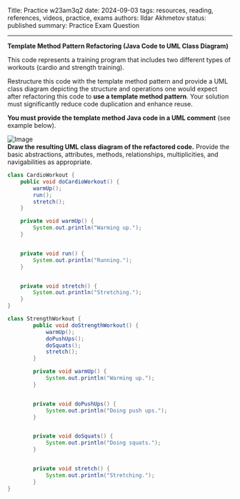 Title: Practice w23am3q2
date: 2024-09-03
tags: resources, reading, references, videos, practice, exams
authors: Ildar Akhmetov
status: published
summary: Practice Exam Question

----

**Template Method Pattern Refactoring (Java Code to UML Class Diagram)**

This code represents a training program that includes two different types of workouts (cardio and strength training).  

Restructure this code with the template method pattern and provide a UML class diagram depicting the structure and operations one would expect after refactoring this code to **use a template method pattern**. Your solution must significantly reduce code duplication and enhance reuse.  

**You must provide the template method Java code in a UML comment** (see example below).  
  
![Image]({attach}w23am3q2.png)  
**Draw the resulting UML class diagram of the refactored code.** Provide the basic abstractions, attributes, methods, relationships, multiplicities, and navigabilities as appropriate.

```java
class CardioWorkout {
    public void doCardioWorkout() {
        warmUp();
        run();
        stretch();
    }

    private void warmUp() {
        System.out.println("Warming up.");
    }


    private void run() {
        System.out.println("Running.");
    }


    private void stretch() {
        System.out.println("Stretching.");
    }
}

class StrengthWorkout {  
        public void doStrengthWorkout() {
            warmUp();
            doPushUps();
            doSquats();
            stretch();
        }

        private void warmUp() {
            System.out.println("Warming up.");
        }


        private void doPushUps() {
            System.out.println("Doing push ups.");
        }


        private void doSquats() {
            System.out.println("Doing squats.");
        }


        private void stretch() {
            System.out.println("Stretching.");
        }
}
```